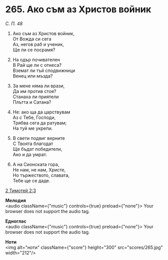 # 265. Ако съм аз Христов войник

_С. П. 48_

1. Ако съм аз Христов войник,  
От Вожда си сега  
Аз, негов раб и ученик,  
Ще ли се посрамя?

2. На одър почивателен  
В Рай ще ли с отнеса?  
Вземат ли тъй сподвижници  
Венец или мъзда?

3. За мене няма ли врази,  
Да им против стоя?  
Станаха ли приятели  
Плътта и Сатана?

4. Не: ако ща да царствувам  
Аз с Тебе, Господи,  
Трябва сега да ратувам;  
На туй ме укрепи.  

5. В свети подвиг верните  
С Твоята благодат  
Ще бъдат победители,  
Ако и да умрат.  

6. А на Сионската гора,  
Не нам, не нам, Христе,  
Но тържеството, славата,  
Тебе ще се даде.

[2 Тимотей 2:3](http://biblia.bg/index.php?k=62&g=2&s=3)

**Мелодия**  
<audio className={"music"} controls={true} preload={"none"}>
    <source src="mp3/265.mp3" type="audio/mpeg"/>
    Your browser does not support the audio tag.
</audio>

**Едноглас**  
<audio className={"music"} controls={true} preload={"none"}>
    <source src="transp/265.mp3" type="audio/mpeg"/>
    Your browser does not support the audio tag.
</audio>

**Ноти**  
<img alt="ноти" className={"score"} height="300" src="scores/265.jpg" width="212"/>
